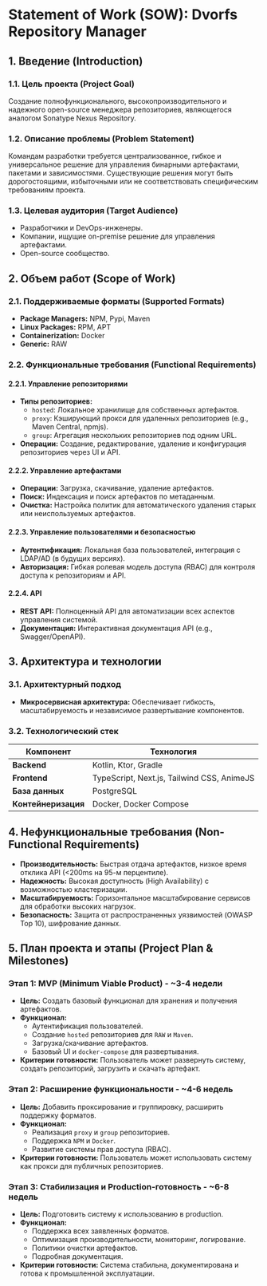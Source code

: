 # Statement of Work (SOW): Dvorfs Repository Manager

## 1. Введение (Introduction)

### 1.1. Цель проекта (Project Goal)
Создание полнофункционального, высокопроизводительного и надежного open-source менеджера репозиториев, являющегося аналогом Sonatype Nexus Repository.

### 1.2. Описание проблемы (Problem Statement)
Командам разработки требуется централизованное, гибкое и универсальное решение для управления бинарными артефактами, пакетами и зависимостями. Существующие решения могут быть дорогостоящими, избыточными или не соответствовать специфическим требованиям проекта.

### 1.3. Целевая аудитория (Target Audience)
- Разработчики и DevOps-инженеры.
- Компании, ищущие on-premise решение для управления артефактами.
- Open-source сообщество.

## 2. Объем работ (Scope of Work)

### 2.1. Поддерживаемые форматы (Supported Formats)
- **Package Managers:** NPM, Pypi, Maven
- **Linux Packages:** RPM, APT
- **Containerization:** Docker
- **Generic:** RAW

### 2.2. Функциональные требования (Functional Requirements)

#### 2.2.1. Управление репозиториями
- **Типы репозиториев:**
  - `hosted`: Локальное хранилище для собственных артефактов.
  - `proxy`: Кэширующий прокси для удаленных репозиториев (e.g., Maven Central, npmjs).
  - `group`: Агрегация нескольких репозиториев под одним URL.
- **Операции:** Создание, редактирование, удаление и конфигурация репозиториев через UI и API.

#### 2.2.2. Управление артефактами
- **Операции:** Загрузка, скачивание, удаление артефактов.
- **Поиск:** Индексация и поиск артефактов по метаданным.
- **Очистка:** Настройка политик для автоматического удаления старых или неиспользуемых артефактов.

#### 2.2.3. Управление пользователями и безопасностью
- **Аутентификация:** Локальная база пользователей, интеграция с LDAP/AD (в будущих версиях).
- **Авторизация:** Гибкая ролевая модель доступа (RBAC) для контроля доступа к репозиториям и API.

#### 2.2.4. API
- **REST API:** Полноценный API для автоматизации всех аспектов управления системой.
- **Документация:** Интерактивная документация API (e.g., Swagger/OpenAPI).

## 3. Архитектура и технологии

### 3.1. Архитектурный подход
- **Микросервисная архитектура:** Обеспечивает гибкость, масштабируемость и независимое развертывание компонентов.

### 3.2. Технологический стек

| Компонент | Технология |
|---|---|
| **Backend** | Kotlin, Ktor, Gradle |
| **Frontend** | TypeScript, Next.js, Tailwind CSS, AnimeJS |
| **База данных** | PostgreSQL |
| **Контейнеризация** | Docker, Docker Compose |

## 4. Нефункциональные требования (Non-Functional Requirements)

- **Производительность:** Быстрая отдача артефактов, низкое время отклика API (<200ms на 95-м перцентиле).
- **Надежность:** Высокая доступность (High Availability) с возможностью кластеризации.
- **Масштабируемость:** Горизонтальное масштабирование сервисов для обработки высоких нагрузок.
- **Безопасность:** Защита от распространенных уязвимостей (OWASP Top 10), шифрование данных.

## 5. План проекта и этапы (Project Plan & Milestones)

### Этап 1: MVP (Minimum Viable Product) - ~3-4 недели
- **Цель:** Создать базовый функционал для хранения и получения артефактов.
- **Функционал:**
  - Аутентификация пользователей.
  - Создание `hosted` репозиториев для `RAW` и `Maven`.
  - Загрузка/скачивание артефактов.
  - Базовый UI и `docker-compose` для развертывания.
- **Критерии готовности:** Пользователь может развернуть систему, создать репозиторий, загрузить и скачать артефакт.

### Этап 2: Расширение функциональности - ~4-6 недель
- **Цель:** Добавить проксирование и группировку, расширить поддержку форматов.
- **Функционал:**
  - Реализация `proxy` и `group` репозиториев.
  - Поддержка `NPM` и `Docker`.
  - Развитие системы прав доступа (RBAC).
- **Критерии готовности:** Пользователь может использовать систему как прокси для публичных репозиториев.

### Этап 3: Стабилизация и Production-готовность - ~6-8 недель
- **Цель:** Подготовить систему к использованию в production.
- **Функционал:**
  - Поддержка всех заявленных форматов.
  - Оптимизация производительности, мониторинг, логирование.
  - Политики очистки артефактов.
  - Подробная документация.
- **Критерии готовности:** Система стабильна, документирована и готова к промышленной эксплуатации.
